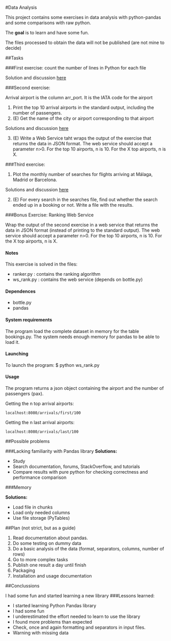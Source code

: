 #Data Analysis

This project contains some exercises in data analysis with python-pandas and some comparisons with raw python.

The **goal** is to learn and have some fun.

The files processed to obtain the data will not be published (are not mine to decide)

##Tasks

###First exercise: 
count the number of lines in Python for each file

Solution and discussion [here](http://nbviewer.ipython.org/github/leomrocha/data-analysis-exercises/blob/master/1st%20Exercise.ipynb)

###Second exercise:

Arrival airport is the column arr_port. It is the IATA code for the airport

1. Print the top 10 arrival airports in the standard output, including the number of passengers.
2. (E) Get the name of the city or airport corresponding to that airport

Solutions and discussion [here](http://nbviewer.ipython.org/github/leomrocha/data-analysis-exercises/blob/master/2nd%20Exercise.ipynb)

3. (E) Write a Web Service taht wraps the output of the exercise that returns the data in JSON format. The web service should accept a parameter n>0. For the top 10 airports, n is 10. For the X top airports, n is X.



###Third exercise:

1. Plot the monthly number of searches for flights arriving at Málaga, Madrid or Barcelona.

Solutions and discussion [here](http://nbviewer.ipython.org/github/leomrocha/data-analysis-exercises/blob/master/3rd%20Exercise.ipynb)

2. (E) For every search in the searches file, find out whether the search ended up in a booking or not. Write a file with the results.


###Bonus Exercise: Ranking Web Service

Wrap the output of the second exercise in a web service that returns the data in JSON format (instead of printing to the standard output). The web service should accept a parameter n>0. For the top 10 airports, n is 10. For the X top airports, n is X.

#### Notes

This exercise is solved in the files:

 * ranker.py : contains the ranking algorithm
 * ws_rank.py : contains the web service (depends on bottle.py)

#### Dependences

 * bottle.py
 * pandas

#### System requirements

The program load the complete dataset in memory for the table bookings.py. The system needs enough memory for pandas to be able to load it.

#### Launching

To launch the program: 
$ python  ws_rank.py 


#### Usage
The program returns a json object containing the airport and the number of passengers (pax).

Getting the n top arrival airports:

    localhost:8080/arrivals/first/100

Getting the n last arrival airports:
    
    localhost:8080/arrivals/last/100

##Possible problems

###Lacking familiarity with Pandas library
**Solutions:**

 * Study
 * Search documentation, forums, StackOverflow, and tutorials
 * Compare results with pure python for checking correctness and performance comparison

###Memory

**Solutions:**

 * Load file in chunks
 * Load only needed columns
 * Use file storage (PyTables)

##Plan (not strict, but as a guide)

1. Read documentation about pandas.
2. Do some testing on dummy data
3. Do a basic analysis of the data (format, separators, columns, number of rows)
4. Go to more complex tasks
5. Publish one result a day until finish
6. Packaging
7. Installation and usage documentation

##Conclussions

I had some fun and started learning a new library
###Lessons learned:

 * I started learning Python Pandas library
 * I had some fun
 * I underestimated the effort needed to learn to use the library
 * I found more problems than expected
 * Check, once and again formatting and separators in input files.
 * Warning with missing data





